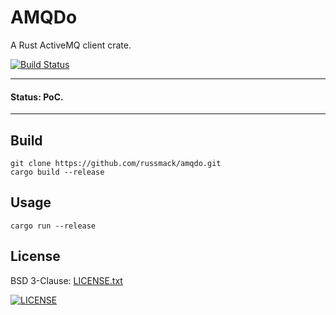 # AMQDo

A Rust ActiveMQ client crate.

[![Build Status](https://travis-ci.org/russmack/amqdo.svg?branch=master)](https://travis-ci.org/russmack/amqdo)

---
#### Status: PoC.
----

## Build
```
git clone https://github.com/russmack/amqdo.git
cargo build --release
```

## Usage
```
cargo run --release
```

## License
BSD 3-Clause: [LICENSE.txt](LICENSE.txt)

[<img alt="LICENSE" src="http://img.shields.io/pypi/l/Django.svg?style=flat-square"/>](LICENSE.txt)
